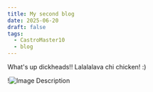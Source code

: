 ```yaml
---
title: My second blog
date: 2025-06-20
draft: false
tags:
  - CastroMaster10
  - blog
---
```

What's up dickheads!! Lalalalava chi chicken! :)

!![Image Description](/images/steve.png)